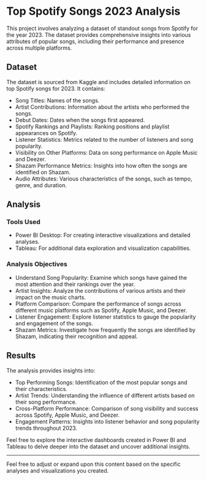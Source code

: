 # Top Spotify Songs 2023 Analysis

This project involves analyzing a dataset of standout songs from Spotify for the year 2023. The dataset provides comprehensive insights into various attributes of popular songs, including their performance and presence across multiple platforms.

## Dataset

The dataset is sourced from Kaggle and includes detailed information on top Spotify songs for 2023. It contains:

- Song Titles: Names of the songs.
- Artist Contributions: Information about the artists who performed the songs.
- Debut Dates: Dates when the songs first appeared.
- Spotify Rankings and Playlists: Ranking positions and playlist appearances on Spotify.
- Listener Statistics: Metrics related to the number of listeners and song popularity.
- Visibility on Other Platforms: Data on song performance on Apple Music and Deezer.
- Shazam Performance Metrics: Insights into how often the songs are identified on Shazam.
- Audio Attributes: Various characteristics of the songs, such as tempo, genre, and duration.

## Analysis

### Tools Used

- Power BI Desktop: For creating interactive visualizations and detailed analyses.
- Tableau: For additional data exploration and visualization capabilities.

### Analysis Objectives

- Understand Song Popularity: Examine which songs have gained the most attention and their rankings over the year.
- Artist Insights: Analyze the contributions of various artists and their impact on the music charts.
- Platform Comparison: Compare the performance of songs across different music platforms such as Spotify, Apple Music, and Deezer.
- Listener Engagement: Explore listener statistics to gauge the popularity and engagement of the songs.
- Shazam Metrics: Investigate how frequently the songs are identified by Shazam, indicating their recognition and appeal.

## Results

The analysis provides insights into:

- Top Performing Songs: Identification of the most popular songs and their characteristics.
- Artist Trends: Understanding the influence of different artists based on their song performance.
- Cross-Platform Performance: Comparison of song visibility and success across Spotify, Apple Music, and Deezer.
- Engagement Patterns: Insights into listener behavior and song popularity trends throughout 2023.

Feel free to explore the interactive dashboards created in Power BI and Tableau to delve deeper into the dataset and uncover additional insights.

---

Feel free to adjust or expand upon this content based on the specific analyses and visualizations you created.
